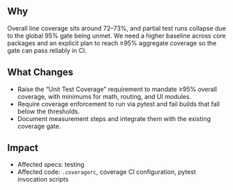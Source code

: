 ## Why
Overall line coverage sits around 72–73%, and partial test runs collapse due to the global 95% gate being unmet. We need a higher baseline across core packages and an explicit plan to reach ≥95% aggregate coverage so the gate can pass reliably in CI.

## What Changes
- Raise the “Unit Test Coverage” requirement to mandate ≥95% overall coverage, with minimums for math, routing, and UI modules.
- Require coverage enforcement to run via pytest and fail builds that fall below the thresholds.
- Document measurement steps and integrate them with the existing coverage gate.

## Impact
- Affected specs: testing
- Affected code: `.coveragerc`, coverage CI configuration, pytest invocation scripts
